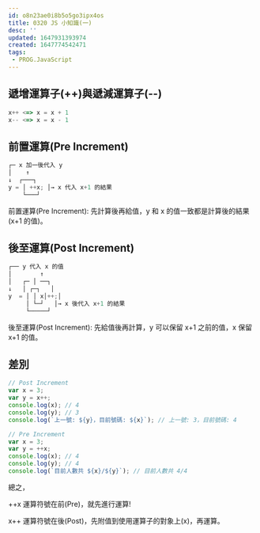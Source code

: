 ```yaml
---
id: o8n23ae0i8b5o5go3ipx4os
title: 0320 JS 小知識(一)
desc: ''
updated: 1647931393974
created: 1647774542471
tags:
 - PROG.JavaScript
---
```


## 遞增運算子(++)與遞減運算子(--)

```javascript
x++ <=> x = x + 1
x-- <=> x = x - 1
```

## 前置運算(Pre Increment)

```javascript
┌─ x 加一後代入 y
│    ↑
↓  ┌───┐
y = │ ++x; │→ x 代入 x+1 的結果
    └───┘
```

前置運算(Pre Increment): 先計算後再給值，y 和 x 的值一致都是計算後的結果(x+1 的值)。

## 後至運算(Post Increment)

```javascript
┌── y 代入 x 的值
│        ↑
│   ┌─ │ ──┐
↓   │ ┌─┐   │
y  = │ │ x│++;│
     │ └─┘   │→ x 後代入 x+1 的結果
     └─────┘
```

後至運算(Post Increment): 先給值後再計算，y 可以保留 x+1 之前的值，x 保留 x+1 的值。

## 差別

```javascript
// Post Increment
var x = 3;
var y = x++;
console.log(x); // 4
console.log(y); // 3
console.log(`上一號: ${y}，目前號碼: ${x}`); // 上一號: 3，目前號碼: 4

// Pre Increment
var x = 3;
var y = ++x;
console.log(x); // 4
console.log(y); // 4
console.log(`目前人數共 ${x}/${y}`); // 目前人數共 4/4
```

總之，

++x 運算符號在前(Pre)，就先進行運算!

x++ 運算符號在後(Post)，先附值到使用運算子的對象上(x)，再運算。
